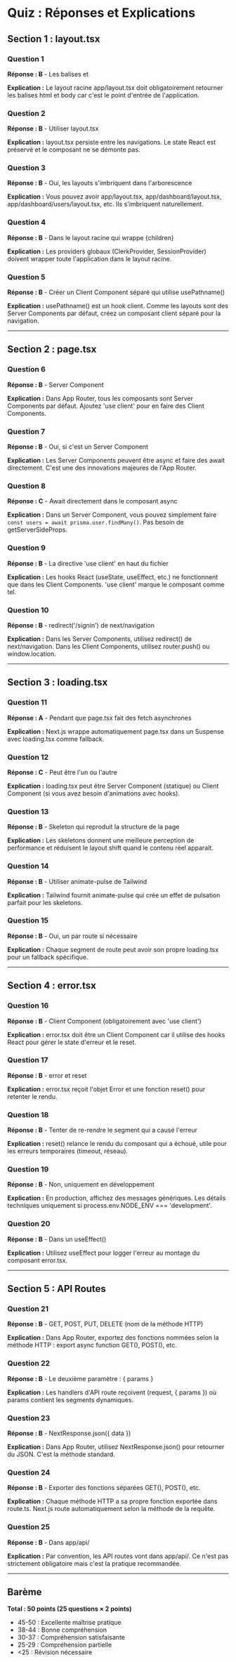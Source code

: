 # Quiz : Réponses et Explications

## Section 1 : layout.tsx

### Question 1
**Réponse : B** - Les balises <html> et <body>

**Explication :** Le layout racine app/layout.tsx doit obligatoirement retourner les balises html et body car c'est le point d'entrée de l'application.

### Question 2
**Réponse : B** - Utiliser layout.tsx

**Explication :** layout.tsx persiste entre les navigations. Le state React est préservé et le composant ne se démonte pas.

### Question 3
**Réponse : B** - Oui, les layouts s'imbriquent dans l'arborescence

**Explication :** Vous pouvez avoir app/layout.tsx, app/dashboard/layout.tsx, app/dashboard/users/layout.tsx, etc. Ils s'imbriquent naturellement.

### Question 4
**Réponse : B** - Dans le layout racine qui wrappe {children}

**Explication :** Les providers globaux (ClerkProvider, SessionProvider) doivent wrapper toute l'application dans le layout racine.

### Question 5
**Réponse : B** - Créer un Client Component séparé qui utilise usePathname()

**Explication :** usePathname() est un hook client. Comme les layouts sont des Server Components par défaut, créez un composant client séparé pour la navigation.

---

## Section 2 : page.tsx

### Question 6
**Réponse : B** - Server Component

**Explication :** Dans App Router, tous les composants sont Server Components par défaut. Ajoutez 'use client' pour en faire des Client Components.

### Question 7
**Réponse : B** - Oui, si c'est un Server Component

**Explication :** Les Server Components peuvent être async et faire des await directement. C'est une des innovations majeures de l'App Router.

### Question 8
**Réponse : C** - Await directement dans le composant async

**Explication :** Dans un Server Component, vous pouvez simplement faire `const users = await prisma.user.findMany()`. Pas besoin de getServerSideProps.

### Question 9
**Réponse : B** - La directive 'use client' en haut du fichier

**Explication :** Les hooks React (useState, useEffect, etc.) ne fonctionnent que dans les Client Components. 'use client' marque le composant comme tel.

### Question 10
**Réponse : B** - redirect('/signin') de next/navigation

**Explication :** Dans les Server Components, utilisez redirect() de next/navigation. Dans les Client Components, utilisez router.push() ou window.location.

---

## Section 3 : loading.tsx

### Question 11
**Réponse : A** - Pendant que page.tsx fait des fetch asynchrones

**Explication :** Next.js wrappe automatiquement page.tsx dans un Suspense avec loading.tsx comme fallback.

### Question 12
**Réponse : C** - Peut être l'un ou l'autre

**Explication :** loading.tsx peut être Server Component (statique) ou Client Component (si vous avez besoin d'animations avec hooks).

### Question 13
**Réponse : B** - Skeleton qui reproduit la structure de la page

**Explication :** Les skeletons donnent une meilleure perception de performance et réduisent le layout shift quand le contenu réel apparaît.

### Question 14
**Réponse : B** - Utiliser animate-pulse de Tailwind

**Explication :** Tailwind fournit animate-pulse qui crée un effet de pulsation parfait pour les skeletons.

### Question 15
**Réponse : B** - Oui, un par route si nécessaire

**Explication :** Chaque segment de route peut avoir son propre loading.tsx pour un fallback spécifique.

---

## Section 4 : error.tsx

### Question 16
**Réponse : B** - Client Component (obligatoirement avec 'use client')

**Explication :** error.tsx doit être un Client Component car il utilise des hooks React pour gérer le state d'erreur et le reset.

### Question 17
**Réponse : B** - error et reset

**Explication :** error.tsx reçoit l'objet Error et une fonction reset() pour retenter le rendu.

### Question 18
**Réponse : B** - Tenter de re-rendre le segment qui a causé l'erreur

**Explication :** reset() relance le rendu du composant qui a échoué, utile pour les erreurs temporaires (timeout, réseau).

### Question 19
**Réponse : B** - Non, uniquement en développement

**Explication :** En production, affichez des messages génériques. Les détails techniques uniquement si process.env.NODE_ENV === 'development'.

### Question 20
**Réponse : B** - Dans un useEffect()

**Explication :** Utilisez useEffect pour logger l'erreur au montage du composant error.tsx.

---

## Section 5 : API Routes

### Question 21
**Réponse : B** - GET, POST, PUT, DELETE (nom de la méthode HTTP)

**Explication :** Dans App Router, exportez des fonctions nommées selon la méthode HTTP : export async function GET(), POST(), etc.

### Question 22
**Réponse : B** - Le deuxième paramètre : { params }

**Explication :** Les handlers d'API route reçoivent (request, { params }) où params contient les segments dynamiques.

### Question 23
**Réponse : B** - NextResponse.json({ data })

**Explication :** Dans App Router, utilisez NextResponse.json() pour retourner du JSON. C'est la méthode standard.

### Question 24
**Réponse : B** - Exporter des fonctions séparées GET(), POST(), etc.

**Explication :** Chaque méthode HTTP a sa propre fonction exportée dans route.ts. Next.js route automatiquement selon la méthode de la requête.

### Question 25
**Réponse : B** - Dans app/api/

**Explication :** Par convention, les API routes vont dans app/api/. Ce n'est pas strictement obligatoire mais c'est la pratique recommandée.

---

## Barème

**Total : 50 points (25 questions × 2 points)**

- 45-50 : Excellente maîtrise pratique
- 38-44 : Bonne compréhension
- 30-37 : Compréhension satisfaisante
- 25-29 : Compréhension partielle
- <25 : Révision nécessaire

